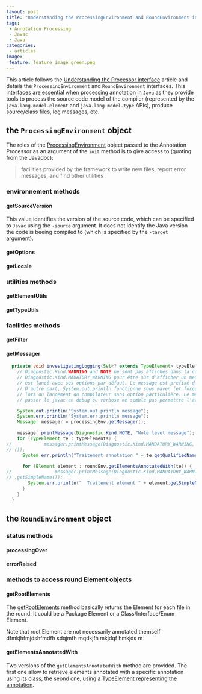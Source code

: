 ```yaml
---
layout: post
title: "Understanding the ProcessingEnvironment and RoundEnvironment interfaces"
tags:
 - Annotation Processing
 - Javac
 - Java
categories:
 - articles
image:
 feature: feature_image_green.png
---
```


This article follows the [Understanding the Processor interface]() article and details the `ProcessingEnvironment` and `RoundEnvironment` interfaces. This interfaces are essential when processing annotation in `Java` as they provide tools to process the source code model of the compiler (represented by the `java.lang.model.element` and `java.lang.model.type` APIs), produce source/class files, log messages, etc.



## the ```ProcessingEnvironment``` object

The roles of the [ProcessingEnvironment](http://docs.oracle.com/javase/7/docs/api/javax/annotation/processing/ProcessingEnvironment.html) object passed to the Annotation Processor as an argument of the ```init``` method is to give access to (quoting from the Javadoc):

>facilities provided by the framework to write new files, report error messages, and find other utilities

### environnement methods

#### getSourceVersion

This value identifies the version of the source code, which can be specified to ```Javac``` using the ```-source``` argument. It does not identify the Java version the code is beeing compiled to (which is specified by the ```-target``` argument).

#### getOptions

#### getLocale

### utilities methods

#### getElementUtils

#### getTypeUtils

### facilities methods

#### getFilter

#### getMessager

```java
  private void investigatingLogging(Set<? extends TypeElement> typeElements, RoundEnvironment roundEnv) {
    // Diagnostic.Kind.WARNING and NOTE ne sont pas affichés dans la console maven, il faut utiliser
    // Diagnostic.Kind.MADATORY_WARNING pour être sûr d'afficher un message visible lorsque le compilateur
    // est lancé avec ses options par défaut. Le message est prefixé d'un "[WARNING] "
    // D'autre part, System.out.println fonctionne sous maven (et forcément System.err aussi) et affiche un message
    // lors du lancement du compilateur sans option particulière. Le message n'a pas de prefix.
    // passer le javac en debug ou verbose ne semble pas permettre l'affichage des Kind.NOTE ou WARNING

    System.out.println("System.out.println message");
    System.err.println("System.err.println message");
    Messager messager = processingEnv.getMessager();

    messager.printMessage(Diagnostic.Kind.NOTE, "Note level message");
    for (TypeElement te : typeElements) {
//            messager.printMessage(Diagnostic.Kind.MANDATORY_WARNING, "Traitement annotation " + te.getQualifiedName
// ());
      System.err.println("Traitement annotation " + te.getQualifiedName());

      for (Element element : roundEnv.getElementsAnnotatedWith(te)) {
//                messager.printMessage(Diagnostic.Kind.MANDATORY_WARNING, "  Traitement element " + element
// .getSimpleName());
        System.err.println("  Traitement element " + element.getSimpleName());
      }
    }
  }
```


## the ```RoundEnvironment``` object

### status methods

#### processingOver

#### errorRaised

### methods to access round Element objects

#### getRootElements

The [getRootElements](http://docs.oracle.com/javase/7/docs/api/javax/annotation/processing/RoundEnvironment.html#getRootElements()) method basically returns the Element for each file in the round. It could be a Package Element or a Class/Interface/Enum Element.

Note that root Element are not necessarily annotated themself dfmkjhfmjdshfmdfh sdqjmfh mqdkjfh mkjdqf hmkjds m 

#### getElementsAnnotatedWith

Two versions of the ```getElementsAnnotatedWith``` method are provided. The first one allow to retrieve elements annotated with a specific annotation [using its class](http://docs.oracle.com/javase/7/docs/api/javax/annotation/processing/RoundEnvironment.html#getElementsAnnotatedWith(java.lang.Class)), the seond one, using [a TypeElement representing the annotation](http://docs.oracle.com/javase/7/docs/api/javax/annotation/processing/RoundEnvironment.html#getElementsAnnotatedWith(javax.lang.model.element.TypeElement)).
